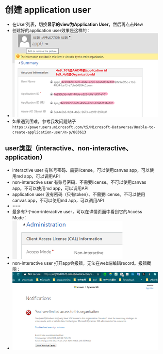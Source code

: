 # 创建 application user
+ 在User列表，切换**显示的view为Application User**，然后再点击New
+ 创建好的application user效果是这样的：
+ ![](imgs/20-Application-User-Detail-Page.png)
+ 如果遇到困难，参考我发问题贴子`https://powerusers.microsoft.com/t5/Microsoft-Dataverse/Unable-to-create-application-user/m-p/803613`

## user类型（interactive、non-interactive、application）
+ interactive user 有账号密码、需要license。可以使用canvas app，可以使用md app，可以调用API
+ non-interactive user 有账号密码、不需要license。不可以使用canvas app，不可以使用md app，可以调用API
+ application user 没有密码（只有token）、不需要license。不可以使用canvas app，不可以使用md app，可以调用API
+ ===
+ 最多有7个non-interactive user，可以在详情页面中看到它的Access Mode：
+ ![](imgs/11-Access-Mode.png)
+ non-interactive user 打开app会报错。无法在web端编辑record。报错截图：
+ ![](imgs/12-non-interactive-user-error.png)

